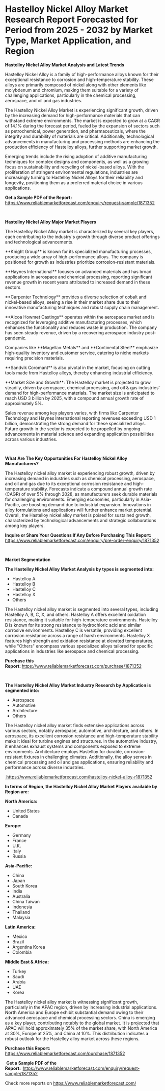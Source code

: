 <p><h1>Hastelloy Nickel Alloy Market Research Report Forecasted for Period from 2025 -  2032 by Market Type, Market Application, and Region</h1></p><p><strong>Hastelloy Nickel Alloy Market Analysis and Latest Trends</strong></p>
<p><p>Hastelloy Nickel Alloy is a family of high-performance alloys known for their exceptional resistance to corrosion and high-temperature stability. These alloys are primarily composed of nickel along with other elements like molybdenum and chromium, making them suitable for a variety of challenging applications, particularly in the chemical processing, aerospace, and oil and gas industries.</p><p>The Hastelloy Nickel Alloy Market is experiencing significant growth, driven by the increasing demand for high-performance materials that can withstand extreme environments. The market is expected to grow at a CAGR of 14.1% during the forecast period, fueled by the expansion of sectors such as petrochemical, power generation, and pharmaceuticals, where the integrity and durability of materials are critical. Additionally, technological advancements in manufacturing and processing methods are enhancing the production efficiency of Hastelloy alloys, further supporting market growth. </p><p>Emerging trends include the rising adoption of additive manufacturing techniques for complex designs and components, as well as a growing focus on sustainability and recycling of nickel-based alloys. With the proliferation of stringent environmental regulations, industries are increasingly turning to Hastelloy Nickel Alloys for their reliability and longevity, positioning them as a preferred material choice in various applications.</p></p>
<p><strong>Get a Sample PDF of the Report:&nbsp;</strong> <a href="https://www.reliablemarketforecast.com/enquiry/request-sample/1871352?utm_campaign=2291&utm_medium=2&utm_source=Github&utm_content=ia&utm_term=03042025&utm_id=hastelloy-nickel-alloy">https://www.reliablemarketforecast.com/enquiry/request-sample/1871352</a></p>
<p>&nbsp;</p>
<p><strong>Hastelloy Nickel Alloy Major Market Players</strong></p>
<p><p>The Hastelloy Nickel Alloy market is characterized by several key players, each contributing to the industry's growth through diverse product offerings and technological advancements. </p><p>**Knight Group** is known for its specialized manufacturing processes, producing a wide array of high-performance alloys. The company is positioned for growth as industries prioritize corrosion-resistant materials. </p><p>**Haynes International** focuses on advanced materials and has broad applications in aerospace and chemical processing, reporting significant revenue growth in recent years attributed to increased demand in these sectors.</p><p>**Carpenter Technology** provides a diverse selection of cobalt and nickel-based alloys, seeing a rise in their market share due to their innovative manufacturing techniques and robust supply chain management.</p><p>**Alcoa Howmet Castings** operates within the aerospace market and is recognized for leveraging additive manufacturing processes, which enhances the functionality and reduces waste in production. The company has seen steady revenue, driven by a recovering aerospace industry post-pandemic.</p><p>Companies like **Magellan Metals** and **Continental Steel** emphasize high-quality inventory and customer service, catering to niche markets requiring precision materials. </p><p>**Sandvik Coromant** is also pivotal in the market, focusing on cutting tools made from Hastelloy alloys, thereby enhancing industrial efficiency. </p><p>**Market Size and Growth**: The Hastelloy market is projected to grow steadily, driven by aerospace, chemical processing, and oil & gas industries' demand for high-performance materials. The market size is anticipated to reach USD 3 billion by 2025, with a compound annual growth rate of approximately 5%.</p><p>Sales revenue among key players varies, with firms like Carpenter Technology and Haynes International reporting revenues exceeding USD 1 billion, demonstrating the strong demand for these specialized alloys. Future growth in the sector is expected to be propelled by ongoing advancements in material science and expanding application possibilities across various industries.</p></p>
<p>&nbsp;</p>
<p><strong>What Are The Key Opportunities For Hastelloy Nickel Alloy Manufacturers?</strong></p>
<p><p>The Hastelloy nickel alloy market is experiencing robust growth, driven by increasing demand in industries such as chemical processing, aerospace, and oil and gas due to its exceptional corrosion resistance and high-temperature stability. Forecasts indicate a compound annual growth rate (CAGR) of over 5% through 2028, as manufacturers seek durable materials for challenging environments. Emerging economies, particularly in Asia-Pacific, are boosting demand due to industrial expansion. Innovations in alloy formulations and applications will further enhance market potential. Overall, the Hastelloy nickel alloy market is poised for sustained growth, characterized by technological advancements and strategic collaborations among key players.</p></p>
<p><strong>Inquire or Share Your Questions If Any Before Purchasing This Report:</strong> <a href="https://www.reliablemarketforecast.com/enquiry/pre-order-enquiry/1871352?utm_campaign=2291&utm_medium=2&utm_source=Github&utm_content=ia&utm_term=03042025&utm_id=hastelloy-nickel-alloy">https://www.reliablemarketforecast.com/enquiry/pre-order-enquiry/1871352</a></p>
<p>&nbsp;</p>
<p><strong>Market Segmentation</strong></p>
<p><strong>The Hastelloy Nickel Alloy Market Analysis by types is segmented into:</strong></p>
<p><ul><li>Hastelloy A</li><li>Hastelloy B</li><li>Hastelloy C</li><li>Hastelloy X</li><li>Others</li></ul></p>
<p><p>The Hastelloy nickel alloy market is segmented into several types, including Hastelloy A, B, C, X, and others. Hastelloy A offers excellent oxidation resistance, making it suitable for high-temperature environments. Hastelloy B is known for its strong resistance to hydrochloric acid and similar corrosive environments. Hastelloy C is versatile, providing excellent corrosion resistance across a range of harsh environments. Hastelloy X features high strength and oxidation resistance at elevated temperatures, while "Others" encompass various specialized alloys tailored for specific applications in industries like aerospace and chemical processing.</p></p>
<p><strong>Purchase this Report:&nbsp;</strong><a href="https://www.reliablemarketforecast.com/purchase/1871352?utm_campaign=2291&utm_medium=2&utm_source=Github&utm_content=ia&utm_term=03042025&utm_id=hastelloy-nickel-alloy">https://www.reliablemarketforecast.com/purchase/1871352</a></p>
<p>&nbsp;</p>
<p><strong>The Hastelloy Nickel Alloy Market Industry Research by Application is segmented into:</strong></p>
<p><ul><li>Aerospace</li><li>Automotive</li><li>Architecture</li><li>Others</li></ul></p>
<p><p>The Hastelloy nickel alloy market finds extensive applications across various sectors, notably aerospace, automotive, architecture, and others. In aerospace, its excellent corrosion resistance and high-temperature stability make it ideal for turbine engines and structures. In the automotive industry, it enhances exhaust systems and components exposed to extreme environments. Architecture employs Hastelloy for durable, corrosion-resistant fixtures in challenging climates. Additionally, the alloy serves in chemical processing and oil and gas applications, ensuring reliability and performance across diverse industries.</p></p>
<p><a href="https://www.reliablemarketforecast.com/hastelloy-nickel-alloy-r1871352?utm_campaign=2291&utm_medium=2&utm_source=Github&utm_content=ia&utm_term=03042025&utm_id=hastelloy-nickel-alloy">&nbsp;https://www.reliablemarketforecast.com/hastelloy-nickel-alloy-r1871352</a></p>
<p><strong>In terms of Region, the Hastelloy Nickel Alloy Market Players available by Region are:</strong></p>
<p>
    <p> <strong> North America: </strong>
        <ul>
            <li>United States</li>
            <li>Canada</li>
        </ul>
        </p> 
    <p> <strong> Europe: </strong>
        <ul>
            <li>Germany</li>
            <li>France</li>
            <li>U.K.</li>
            <li>Italy</li>
            <li>Russia</li>
        </ul>
        </p> 
    <p> <strong> Asia-Pacific: </strong>
        <ul>
            <li>China</li>
            <li>Japan</li>
            <li>South Korea</li>
            <li>India</li>
            <li>Australia</li>
            <li>China Taiwan</li>
            <li>Indonesia</li>
            <li>Thailand</li>
            <li>Malaysia</li>
        </ul>
        </p> 
    <p> <strong> Latin America: </strong>
        <ul>
            <li>Mexico</li>
            <li>Brazil</li>
            <li>Argentina Korea</li>
            <li>Colombia</li>
        </ul>
        </p> 
    <p> <strong> Middle East & Africa: </strong>
        <ul>
            <li>Turkey</li>
            <li>Saudi</li>
            <li>Arabia</li>
            <li>UAE</li>
            <li>Korea</li>
        </ul>
    </p>
    </p>
<p><p>The Hastelloy nickel alloy market is witnessing significant growth, particularly in the APAC region, driven by increasing industrial applications. North America and Europe exhibit substantial demand owing to their advanced aerospace and chemical processing sectors. China is emerging as a key player, contributing notably to the global market. It is projected that APAC will hold approximately 35% of the market share, with North America at 30%, Europe at 25%, and China at 10%. This distribution indicates a robust outlook for the Hastelloy alloy market across these regions.</p></p>
<p><strong>Purchase this Report: </strong><a href="https://www.reliablemarketforecast.com/purchase/1871352?utm_campaign=2291&utm_medium=2&utm_source=Github&utm_content=ia&utm_term=03042025&utm_id=hastelloy-nickel-alloy">https://www.reliablemarketforecast.com/purchase/1871352</a></p>
<p>&nbsp;<strong>Get a Sample PDF of the Report:&nbsp;&nbsp;</strong><a href="https://www.reliablemarketforecast.com/enquiry/request-sample/1871352?utm_campaign=2291&utm_medium=2&utm_source=Github&utm_content=ia&utm_term=03042025&utm_id=hastelloy-nickel-alloy">https://www.reliablemarketforecast.com/enquiry/request-sample/1871352</a></p>
<p><strong></strong></p>
<p>Check more reports on <a href="https://www.reliablemarketforecast.com/?utm_campaign=2291&utm_medium=2&utm_source=Github&utm_content=ia&utm_term=03042025&utm_id=hastelloy-nickel-alloy">https://www.reliablemarketforecast.com/</a></p>